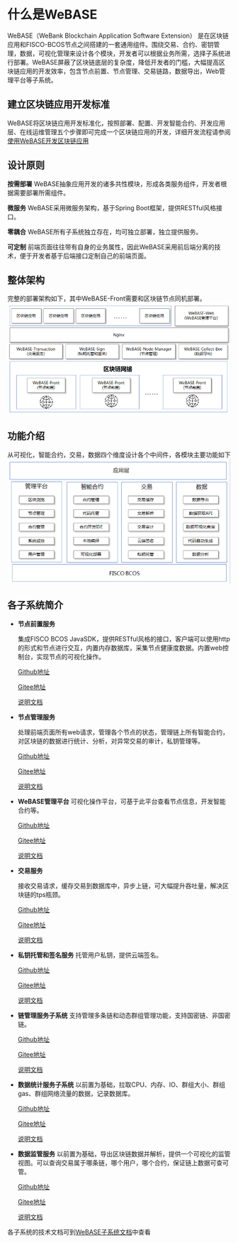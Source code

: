 # 什么是WeBASE
WeBASE（WeBank Blockchain Application Software Extension） 是在区块链应用和FISCO-BCOS节点之间搭建的一套通用组件。围绕交易、合约、密钥管理，数据，可视化管理来设计各个模块，开发者可以根据业务所需，选择子系统进行部署。WeBASE屏蔽了区块链底层的复杂度，降低开发者的门槛，大幅提高区块链应用的开发效率，包含节点前置、节点管理、交易链路，数据导出，Web管理平台等子系统。

## 建立区块链应用开发标准
WeBASE将区块链应用开发标准化，按照部署、配置、开发智能合约、开发应用层、在线运维管理五个步骤即可完成一个区块链应用的开发，详细开发流程请参阅 [使用WeBASE开发区块链应用](../WeBASE/quick-start.html)

## 设计原则
**按需部署**
WeBASE抽象应用开发的诸多共性模块，形成各类服务组件，开发者根据需要部署所需组件。

**微服务**
WeBASE采用微服务架构，基于Spring Boot框架，提供RESTful风格接口。

**零耦合**
WeBASE所有子系统独立存在，均可独立部署，独立提供服务。

**可定制**
前端页面往往带有自身的业务属性，因此WeBASE采用前后端分离的技术，便于开发者基于后端接口定制自己的前端页面。

## 整体架构
完整的部署架构如下，其中WeBASE-Front需要和区块链节点同机部署。
![](../../images/WeBASE/architecture.png)

## 功能介绍
从可视化，智能合约，交易，数据四个维度设计各个中间件，各模块主要功能如下
![](../../images/WeBASE/function.png)

## 各子系统简介

- **节点前置服务** 

  集成FISCO BCOS JavaSDK，提供RESTful风格的接口，客户端可以使用http的形式和节点进行交互，内置内存数据库，采集节点健康度数据。内置web控制台，实现节点的可视化操作。

  [Github地址](https://github.com/WeBankFinTech/WeBASE-Front)

  [Gitee地址](https://gitee.com/WeBank/WeBASE-Front)

  [说明文档](https://webasedoc.readthedocs.io/zh_CN/latest/docs/WeBASE-Front/index.html#)

- **节点管理服务** 

  处理前端页面所有web请求，管理各个节点的状态，管理链上所有智能合约，对区块链的数据进行统计、分析，对异常交易的审计，私钥管理等。

  [Github地址](https://github.com/WeBankFinTech/WeBASE-Node-Manager)

  [Gitee地址](https://gitee.com/WeBank/WeBASE-Node-Manager)

  [说明文档](https://webasedoc.readthedocs.io/zh_CN/latest/docs/WeBASE-Node-Manager/index.html#)

- **WeBASE管理平台** 
  可视化操作平台，可基于此平台查看节点信息，开发智能合约等。

  [Github地址](https://github.com/WeBankFinTech/WeBASE-Web)

  [Gitee地址](https://gitee.com/WeBank/WeBASE-Web)

  [说明文档](https://webasedoc.readthedocs.io/zh_CN/latest/docs/WeBASE-Web/index.html#)

- **交易服务** 

  接收交易请求，缓存交易到数据库中，异步上链，可大幅提升吞吐量，解决区块链的tps瓶颈。

  [Github地址](https://github.com/WeBankFinTech/WeBASE-Transcation)

  [Gitee地址](https://gitee.com/WeBank/WeBASE-Transcation)

  [说明文档](https://webasedoc.readthedocs.io/zh_CN/latest/docs/WeBASE-Transcation/index.html#)

- **私钥托管和签名服务** 
  托管用户私钥，提供云端签名。

  [Github地址](https://github.com/WeBankFinTech/WeBASE-Sign)

  [Gitee地址](https://gitee.com/WeBank/WeBASE-Sign)

  [说明文档](https://webasedoc.readthedocs.io/zh_CN/latest/docs/WeBASE-Sign/index.html#)

- **链管理服务子系统** 
  支持管理多条链和动态群组管理功能，支持国密链、非国密链。

  [Github地址](https://github.com/WeBankFinTech/WeBASE-Chain-Manager)

  [Gitee地址](https://gitee.com/WeBank/WeBASE-Chain-Manager)

  [说明文档](https://webasedoc.readthedocs.io/zh_CN/latest/docs/WeBASE-Chain-Manager/index.html#)

- **数据统计服务子系统** 
  以前置为基础，拉取CPU、内存、IO、群组大小、群组gas、群组网络流量的数据，记录数据库。

  [Github地址](https://github.com/WeBankFinTech/WeBASE-Stat)

  [Gitee地址](https://gitee.com/WeBank/WeBASE-Stat)

  [说明文档](https://webasedoc.readthedocs.io/zh_CN/latest/docs/WeBASE-Stat/index.html#)

- **数据监管服务** 
  以前置为基础，导出区块链数据并解析，提供一个可视化的监管视图。可以查询交易属于哪条链，哪个用户，哪个合约，保证链上数据可查可管。

  [Github地址](https://github.com/WeBankFinTech/WeBASE-Data)

  [Gitee地址](https://gitee.com/WeBank/WeBASE-Data)

  [说明文档](https://webasedoc.readthedocs.io/zh_CN/latest/docs/WeBASE-Data/index.html#)

各子系统的技术文档可到[WeBASE子系统文档](https://fintech.webank.com/developer/docs/webase/docs/WeBASE/subsystem.html)中查看